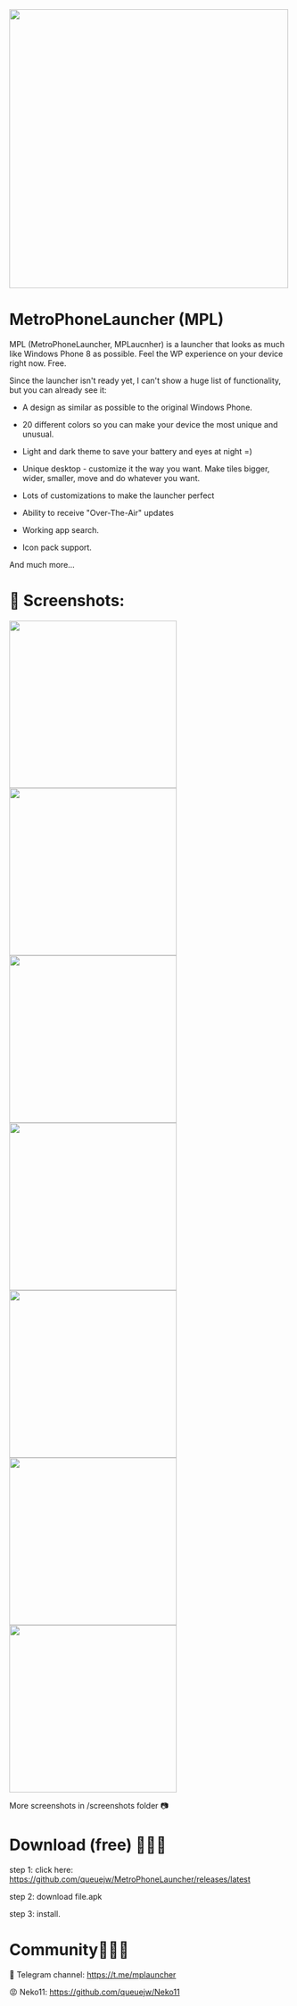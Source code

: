 <img src='/screenshots/start.jpg' width='500'>

# MetroPhoneLauncher (MPL)

MPL (MetroPhoneLauncher, MPLaucnher) is a launcher that looks as much like Windows Phone 8 as possible. Feel the WP experience on your device right now. Free.

Since the launcher isn't ready yet, I can't show a huge list of functionality, but you can already see it:

- A design as similar as possible to the original Windows Phone.

- 20 different colors so you can make your device the most unique and unusual.

- Light and dark theme to save your battery and eyes at night =)

- Unique desktop - customize it the way you want. Make tiles bigger, wider, smaller, move and do whatever you want.

- Lots of customizations to make the launcher perfect

- Ability to receive "Over-The-Air" updates

- Working app search.

- Icon pack support.

And much more... 

# 📸 Screenshots:

 <img src='/screenshots/mjm.png' width='300'> <img src='/github/2.jpg' width='300'> <img src='/screenshots/hgh.png' width='300'> <img src='/screenshots/jfg.png' width='300'> <img src='/screenshots/mm.png' width='300'> <img src='/screenshots/zz.png' width='300'>  <img src='/screenshots/ww.png' width='300'>

More screenshots in /screenshots folder 📷

# Download (free) 💙💜💚

step 1: click here: https://github.com/queuejw/MetroPhoneLauncher/releases/latest

step 2: download file.apk

step 3: install.

#  Community🤬😡😠

🎃 Telegram channel: https://t.me/mplauncher

😡 Neko11: https://github.com/queuejw/Neko11
